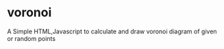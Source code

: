 voronoi
=======

A Simple HTML,Javascript to calculate and draw voronoi diagram of given or random points